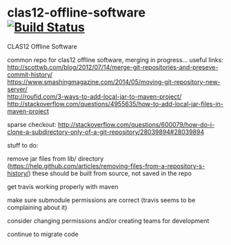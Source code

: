 # clas12-offline-software [![Build Status](https://travis-ci.org/JeffersonLab/class12-offline-software.svg?branch=master)](https://travis-ci.org/JeffersonLab/clas12-offline-software)
CLAS12 Offline Software

common repo for clas12 offline software, merging in progress...
useful links:
http://scottwb.com/blog/2012/07/14/merge-git-repositories-and-preseve-commit-history/ <br>
https://www.smashingmagazine.com/2014/05/moving-git-repository-new-server/ <br>
http://roufid.com/3-ways-to-add-local-jar-to-maven-project/ <br>
http://stackoverflow.com/questions/4955635/how-to-add-local-jar-files-in-maven-project <br>

sparse checkout: http://stackoverflow.com/questions/600079/how-do-i-clone-a-subdirectory-only-of-a-git-repository/28039894#28039894

stuff to do:

remove jar files from lib/ directory (https://help.github.com/articles/removing-files-from-a-repository-s-history/) these should be built from source, not saved in the repo

get travis working properly with maven

make sure submodule permissions are correct (travis seems to be complaining about it)

consider changing permissions and/or creating teams for development

continue to migrate code
